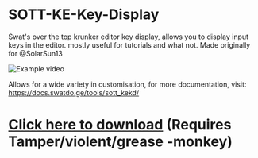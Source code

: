# SOTT-KE-Key-Display
Swat's over the top krunker editor key display, allows you to display input keys in the editor. mostly useful for tutorials and what not. Made originally for @SolarSun13

![Example video](https://youtu.be/PxemlR7tDOI)

Allows for a wide variety in customisation, for more documentation, visit: https://docs.swatdo.ge/tools/sott_kekd/

# [Click here to download](https://github.com/SwatDoge/SOTT-KE-Key-display/raw/master/userscript.user.js) (Requires Tamper/violent/grease -monkey)
